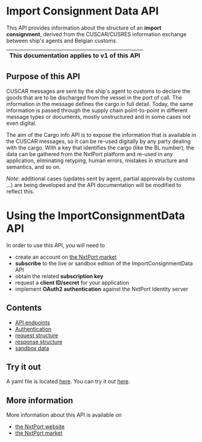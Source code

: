 # Import Consignment Data API

This API provides information about the structure of an **import consignment**, derived from the CUSCAR/CUSRES information exchange between ship's agents and Belgian customs.

| This documentation applies to v1 of this API |
| -------- |


## Purpose of this API

CUSCAR messages are sent by the ship's agent to customs to declare the goods that are to be discharged from the vessel in the port of call. The information in the message defines the cargo in full detail. Today, the same information is passed through the supply chain point-to-point in different message types or documents, mostly unstructured and in some cases not even digital.

The aim of the Cargo info API is to expose the information that is available in the CUSCAR messages, so it can be re-used digitally by any party dealing with the cargo. With a key that identifies the cargo (like the BL number), the data can be gathered from the NxtPort platform and re-used in any application, eliminating retyping, human errors, mistakes in structure and semantics, and so on.

_Note_: additional cases (updates sent by agent, partial approvals by customs ...) are being developed and the API documentation will be modified to reflect this.

# Using the ImportConsignmentData API

In order to use this API, you will need to 
* create an account on [the NxtPort market](https://market.nxtport.eu)
* **subscribe** to the live or sandbox edition of the ImportConsignmentData API 
* obtain the related **subscription key**
* request a **client ID/secret** for your application
* implement **OAuth2 authentication** against the NxtPort Identity server

## Contents

* [API endpoints](./endpoints.md)
* [Authentication](./authentication.md)
* [request structure](./requests.md)
* [response structure](./responses.md)
* [sandbox data](./../data/samples.md)

## Try it out

A yaml file is located [here](https://nxtport.github.io/import_consignment_data.yaml). You can try it out [here](https://nxtport.github.io/?api=import_consignment_data).


## More information

More information about this API is available on
* [the NxtPort website](https://www.nxtport.eu)
* [the NxtPort market](https://market.nxtport.eu)